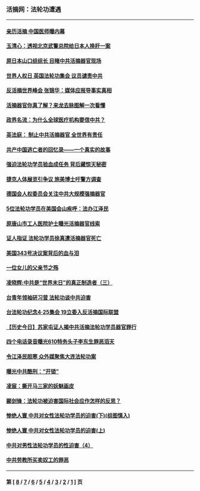 ### 活摘网：法轮功遭遇
---
#### [亲历活摘 中国医师曝内幕](../../pages/nf5881/n14040389.md?09180430) 
#### [玉清心：透视北京武警总院给日本人换肝一案](../../pages/nf5881/n13771978.md?09180430) 
#### [原日本山口组组长 目睹中共活摘器官现场](../../pages/nf5881/n13767360.md?09180430) 
#### [世界人权日 英国法轮功集会 议员谴责中共](../../pages/nf5881/n13431763.md?09180430) 
#### [反活摘世界峰会 张锦华：媒体应报导事实真相](../../pages/nf5881/n13278502.md?09180430) 
#### [活摘器官你真了解？来龙去脉图解一次看懂](../../pages/nf5881/n13013820.md?09180430) 
#### [政界名流：为什么全球医疗机构要信中共？](../../pages/nf5881/n11945479.md?09180430) 
#### [英法庭： 制止中共活摘器官 全世界有责任](../../pages/nf5881/n11330691.md?09180430) 
#### [共产中国逃亡者的回忆录——一个真实的故事](../../pages/nf5881/n10918649.md?09180430) 
#### [强迫法轮功学员验血成任务 背后藏惊天秘密](../../pages/nf5881/n4252384.md?09180430) 
#### [捷克人体展览引争议 旅美博士吁警方调查](../../pages/nf5881/n9429187.md?09180430) 
#### [德国会人权委员会关注中共大规模强摘器官](../../pages/nf5881/n8418950.md?09180430) 
#### [5位法轮功学员在美国会山疾呼：法办江泽民](../../pages/nf5881/n8101519.md?09180430) 
#### [原唐山市工人医院护士曝光活摘器官线索](../../pages/nf5881/n8076384.md?09180430) 
#### [证人指证 法轮功学员徐真遭活摘器官死亡](../../pages/nf5881/n8042467.md?09180430) 
#### [美国343号决议案背后的血与泪](../../pages/nf5881/n8020684.md?09180430) 
#### [一位女儿的父亲节之殇](../../pages/nf5881/n8014122.md?09180430) 
#### [凌晓辉:中共是“世界末日”的真正制造者（三）](../../pages/nf5881/n4210333.md?09180430) 
#### [台青年领袖研习营 法轮功谈中共迫害](../../pages/nf5881/n4141857.md?09180430) 
#### [台法轮功纪念4‧25集会 19立委入反活摘国际联盟](../../pages/nf5881/n4141821.md?09180430) 
#### [【历史今日】苏家屯证人揭中共活摘法轮功学员器官罪行](../../pages/nf5881/n4135912.md?09180430) 
#### [四个电话录音曝光610特务头子李东生罪恶滔天](../../pages/nf5881/n4040060.md?09180430) 
#### [令江泽民胆寒 众外媒聚焦大连法轮功案](../../pages/nf5881/n3932671.md?09180430) 
#### [曝光中共酷刑：“开锁”](../../pages/nf5881/n3889373.md?09180430) 
#### [凌宸：撕开马三家的妖魅画皮](../../pages/nf5881/n3849369.md?09180430) 
#### [郦剑锋：法轮功被迫害国际社会应作怎样的反思？](../../pages/nf5881/n3824560.md?09180430) 
#### [惨绝人寰 中共对女性法轮功学员的迫害(下)(组图慎入)](../../pages/nf5881/n3816285.md?09180430) 
#### [惨绝人寰 中共对女性法轮功学员的迫害(上)](../../pages/nf5881/n3815374.md?09180430) 
#### [中共对男性法轮功学员的性迫害（4）](../../pages/nf5881/n3769144.md?09180430) 
#### [中共劳教所买卖奴工的罪恶](../../pages/nf5881/n3769378.md?09180430) 

---
#### 第 [ [8](./8.md?09180430) / [7](./7.md?09180430) / [6](./6.md?09180430) / [5](./5.md?09180430) / [4](./4.md?09180430) / [3](./3.md?09180430) / [2](./2.md?09180430) / [1](./1.md?09180430) ] 页
